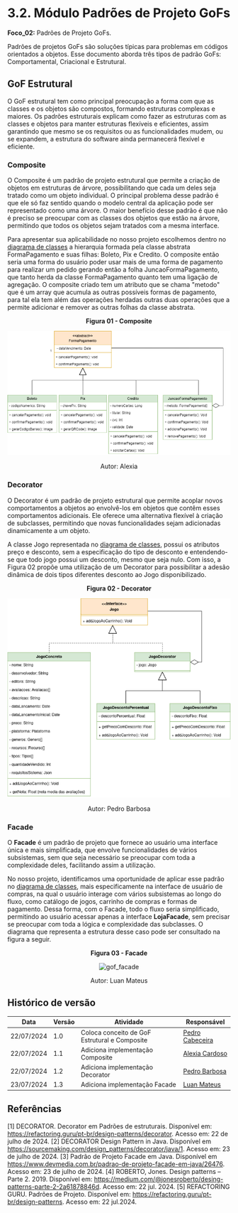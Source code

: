 # 3.2. Módulo Padrões de Projeto GoFs

**Foco_02:** Padrões de Projeto GoFs.

Padrões de projetos GoFs são soluções típicas para problemas em códigos orientados a objetos. Esse documento aborda três tipos de padrão GoFs: Comportamental, Criacional e Estrutural.

## GoF Estrutural

O GoF estrutural tem como principal preocupação a forma com que as classes e os objetos são compostos, formando estruturas complexas e maiores. Os padrões estruturais explicam como fazer as estruturas com as classes e objetos para manter estruturas flexíveis e eficientes, assim garantindo que mesmo se os requisitos ou as funcionalidades mudem, ou se expandem, a estrutura do software ainda permanecerá flexível e eficiente.

### Composite

O Composite é um padrão de projeto estrutural que permite a criação de objetos em estruturas de árvore, possibilitando que cada um deles seja tratado como um objeto individual. O principal problema desse padrão é que ele só faz sentido quando o modelo central da aplicação pode ser representado como uma árvore. O maior benefício desse padrão é que não é preciso se preocupar com as classes dos objetos que estão na árvore, permitindo que todos os objetos sejam tratados com a mesma interface.

Para apresentar sua aplicabilidade no nosso projeto escolhemos dentro no [diagrama de classes](../Modelagem/2.1.1.UMLEstaticos.md) a hierarquia formada pela classe abstrata FormaPagamento e suas filhas: Boleto, Pix e Credito. O composite então seria uma forma do usuário poder usar mais de uma forma de pagamento para realizar um pedido gerando então a folha JuncaoFormaPagamento, que tanto herda da classe FormaPagamento quanto tem uma ligação de agregação. O composite criado tem um atributo que se chama "metodo" que é um array que acumula as outras possíveis formas de pagamento, para tal ela tem além das operações herdadas outras duas operações que a permite adicionar e remover as outras folhas da classe abstrata.

<center><strong>Figura 01 - Composite</strong></center>

<center>

![gof_composite](../assets/gof/composite.png)

</center>

<div style="text-align:center;">
Autor: Alexia
</div>

### Decorator

O Decorator é um padrão de projeto estrutural que permite acoplar novos comportamentos a objetos ao envolvê-los em objetos que contêm esses comportamentos adicionais. Ele oferece uma alternativa flexível à criação de subclasses, permitindo que novas funcionalidades sejam adicionadas dinamicamente a um objeto.

A classe Jogo representada no [diagrama de classes](../Modelagem/2.1.1.UMLEstaticos.md), possui os atributos preço e desconto, sem a especificação do tipo de desconto e entendendo-se que todo jogo possui um desconto, mesmo que seja nulo. Com isso, a Figura 02 propõe uma utilização de um Decorator para possibilitar a adesão dinâmica de dois tipos diferentes desconto ao Jogo disponibilizado.

<center><strong>Figura 02 - Decorator</strong></center>

<center>

![gof_decorator](../assets/gof/decorator.png)

</center>

<div style="text-align:center;">
Autor: Pedro Barbosa
</div>

### Facade

O **Facade** é um padrão de projeto que fornece ao usuário uma interface única e mais simplificada, que envolve funcionalidades de vários subsistemas, sem que seja necessário se preocupar com toda a complexidade deles, facilitando assim a utilização.

No nosso projeto, identificamos uma oportunidade de aplicar esse padrão no [diagrama de classes](../Modelagem/2.1.1.UMLEstaticos.md), mais especificamente na interface de usuário de compras, na qual o usuário interage com vários subsistemas ao longo do fluxo, como catálogo de jogos, carrinho de compras e formas de pagamento. Dessa forma, com o Facade, todo o fluxo seria simplificado, permitindo ao usuário acessar apenas a interface **LojaFacade**, sem precisar se preocupar com toda a lógica e complexidade das subclasses. O diagrama que representa a estrutura desse caso pode ser consultado na figura a seguir.

<center><strong>Figura 03 - Facade</strong></center>

<center>

![gof_facade](../assets/gof/facade.png)

</center>

<div style="text-align:center;">
Autor: Luan Mateus
</div>

## Histórico de versão

| Data       | Versão | Atividade                         | Responsável |
| ---------- | ------ | --------------------------------- | ----------- |
| 22/07/2024 | 1.0    | Coloca conceito de GoF Estrutural e Composite | [Pedro Cabeceira](https://github.com/pkbceira03)  |
| 22/07/2024 | 1.1    | Adiciona implementação Composite | [Alexia Cardoso](https://github.com/alexianaa)  |
| 22/07/2024 | 1.2    | Adiciona implementação Decorator | [Pedro Barbosa](https://github.com/pedrobarbosaocb)  |
| 23/07/2024 | 1.3    | Adiciona implementação Facade | [Luan Mateus](https://github.com/luanduartee)  |

## Referências
[1] DECORATOR. Decorator em Padrões de estruturais. Disponível em: <https://refactoring.guru/pt-br/design-patterns/decorator>. Acesso em: 22 de julho de 2024.
[2] DECORATOR Design Pattern in Java. Disponível em <https://sourcemaking.com/design_patterns/decorator/java/1>. Acesso em: 23 de julho de 2024.
[3] Padrão de Projeto Facade em Java. Disponível em <https://www.devmedia.com.br/padrao-de-projeto-facade-em-java/26476>. Acesso em: 23 de julho de 2024.
[4] ROBERTO, Jones. Design patterns – Parte 2. 2019. Disponível em: https://medium.com/@jonesroberto/desing-patterns-parte-2-2a61878846d. Acesso em: 22 jul. 2024.
[5] REFACTORING GURU. Padrões de Projeto. Disponível em: https://refactoring.guru/pt-br/design-patterns. Acesso em: 22 jul.2024.


